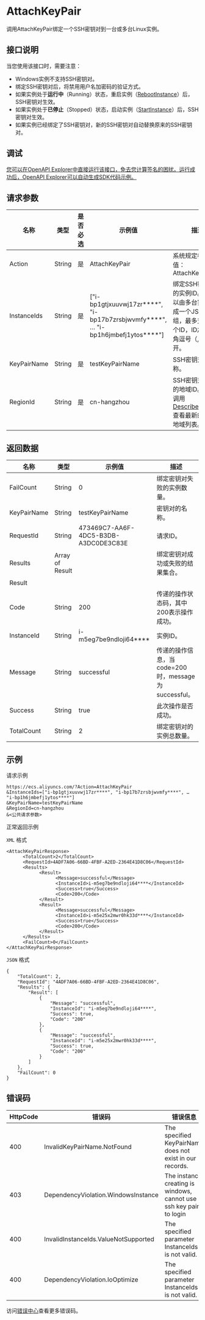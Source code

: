 # AttachKeyPair

调用AttachKeyPair绑定一个SSH密钥对到一台或多台Linux实例。

## 接口说明

当您使用该接口时，需要注意：

-   Windows实例不支持SSH密钥对。
-   绑定SSH密钥对后，将禁用用户名加密码的验证方式。
-   如果实例处于**运行中**（Running）状态，重启实例（[RebootInstance](~~25502~~)）后，SSH密钥对生效。
-   如果实例处于**已停止**（Stopped）状态，启动实例（[StartInstance](~~25500~~)）后，SSH密钥对生效。
-   如果实例已经绑定了SSH密钥对，新的SSH密钥对自动替换原来的SSH密钥对。

## 调试

[您可以在OpenAPI Explorer中直接运行该接口，免去您计算签名的困扰。运行成功后，OpenAPI Explorer可以自动生成SDK代码示例。](https://api.aliyun.com/#product=Ecs&api=AttachKeyPair&type=RPC&version=2014-05-26)

## 请求参数

|名称|类型|是否必选|示例值|描述|
|--|--|----|---|--|
|Action|String|是|AttachKeyPair|系统规定参数。取值：AttachKeyPair |
|InstanceIds|String|是|\["i-bp1gtjxuuvwj17zr\*\*\*\*", "i-bp17b7zrsbjwvmfy\*\*\*\*", … "i-bp1h6jmbefj1ytos\*\*\*\*"\]|绑定SSH密钥对的实例ID。取值可以由多台实例ID组成一个JSON数组，最多支持50个ID，ID之间用半角逗号（,）隔开。 |
|KeyPairName|String|是|testKeyPairName|SSH密钥对名称。 |
|RegionId|String|是|cn-hangzhou|SSH密钥对所在的地域ID。您可以调用[DescribeRegions](~~25609~~)查看最新的阿里云地域列表。 |

## 返回数据

|名称|类型|示例值|描述|
|--|--|---|--|
|FailCount|String|0|绑定密钥对失败的实例数量。 |
|KeyPairName|String|testKeyPairName|密钥对的名称。 |
|RequestId|String|473469C7-AA6F-4DC5-B3DB-A3DC0DE3C83E|请求ID。 |
|Results|Array of Result| |绑定密钥对成功或失败的结果集合。 |
|Result| | | |
|Code|String|200|传递的操作状态码，其中200表示操作成功。 |
|InstanceId|String|i-m5eg7be9ndloji64\*\*\*\*|实例ID。 |
|Message|String|successful|传递的操作信息，当code=200时，message为successful。 |
|Success|String|true|此次操作是否成功。 |
|TotalCount|String|2|绑定密钥对的实例总数量。 |

## 示例

请求示例

```
https://ecs.aliyuncs.com/?Action=AttachKeyPair
&InstanceIds=["i-bp1gtjxuuvwj17zr****", "i-bp17b7zrsbjwvmfy****", … "i-bp1h6jmbefj1ytos****"]
&KeyPairName=testKeyPairName
&RegionId=cn-hangzhou
&<公共请求参数>
```

正常返回示例

`XML` 格式

```
<AttachKeyPairResponse>
	  <TotalCount>2</TotalCount>
	  <RequestId>4ADF7A06-66BD-4FBF-A2ED-2364E41D8C06</RequestId>
	  <Results>
		    <Result>
			      <Message>successful</Message>
			      <InstanceId>i-m5eg7be9ndloji64****</InstanceId>
			      <Success>true</Success>
			      <Code>200</Code>
		    </Result>
		    <Result>
			      <Message>successful</Message>
			      <InstanceId>i-m5e25x2mwr0hk33d****</InstanceId>
			      <Success>true</Success>
			      <Code>200</Code>
		    </Result>
	  </Results>
	  <FailCount>0</FailCount>
</AttachKeyPairResponse>
```

`JSON` 格式

```
{
    "TotalCount": 2,
    "RequestId": "4ADF7A06-66BD-4FBF-A2ED-2364E41D8C06",
    "Results": {
        "Result": [
            {
                "Message": "successful",
                "InstanceId": "i-m5eg7be9ndloji64****",
                "Success": true,
                "Code": "200"
            },
            {
                "Message": "successful",
                "InstanceId": "i-m5e25x2mwr0hk33d****",
                "Success": true,
                "Code": "200"
            }
        ]
    },
    "FailCount": 0
}
```

## 错误码

|HttpCode|错误码|错误信息|描述|
|--------|---|----|--|
|400|InvalidKeyPairName.NotFound|The specified KeyPairName does not exist in our records.|指定的KeyPairName不存在。|
|403|DependencyViolation.WindowsInstance|The instance creating is windows, cannot use ssh key pair to login|指定的实例是Windows操作系统，此类实例不支持SSH密钥对登录。|
|400|InvalidInstanceIds.ValueNotSupported|The specified parameter InstanceIds is not valid.|指定的InstanceId参数不合法。|
|400|DependencyViolation.IoOptimize|The specified parameter InstanceIds is not valid.|指定的实例ID不合法，指定的实例IO优化配置不合法。|

访问[错误中心](https://error-center.aliyun.com/status/product/Ecs)查看更多错误码。

